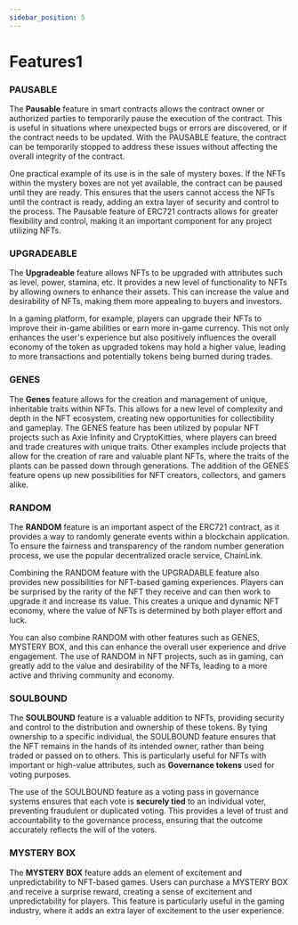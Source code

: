```yaml
---
sidebar_position: 5
---
```



# Features1

### PAUSABLE
The **Pausable** feature in smart contracts allows the contract owner or authorized parties to temporarily pause the execution of the contract. This is useful in situations where unexpected bugs or errors are discovered, or if the contract needs to be updated. With the PAUSABLE feature, the contract can be temporarily stopped to address these issues without affecting the overall integrity of the contract.

One practical example of its use is in the sale of mystery boxes. If the NFTs within the mystery boxes are not yet available, the contract can be paused until they are ready. This ensures that the users cannot access the NFTs until the contract is ready, adding an extra layer of security and control to the process. The Pausable feature of ERC721 contracts allows for greater flexibility and control, making it an important component for any project utilizing NFTs.

### UPGRADEABLE
The **Upgradeable** feature allows NFTs to be upgraded with attributes such as level, power, stamina, etc. It provides a new level of functionality to NFTs by allowing owners to enhance their assets. This can increase the value and desirability of NFTs, making them more appealing to buyers and investors.

In a gaming platform, for example, players can upgrade their NFTs to improve their in-game abilities or earn more in-game currency. This not only enhances the user's experience but also positively influences the overall economy of the token as upgraded tokens may hold a higher value, leading to more transactions and potentially tokens being burned during trades.

### GENES
The **Genes** feature allows for the creation and management of unique, inheritable traits within NFTs. This allows for a new level of complexity and depth in the NFT ecosystem, creating new opportunities for collectibility and gameplay. The GENES feature has been utilized by popular NFT projects such as Axie Infinity and CryptoKitties, where players can breed and trade creatures with unique traits. Other examples include projects that allow for the creation of rare and valuable plant NFTs, where the traits of the plants can be passed down through generations. The addition of the GENES feature opens up new possibilities for NFT creators, collectors, and gamers alike.

### RANDOM
The **RANDOM** feature is an important aspect of the ERC721 contract, as it provides a way to randomly generate events within a blockchain application. To ensure the fairness and transparency of the random number generation process, we use the popular decentralized oracle service, ChainLink.

Combining the RANDOM feature with the UPGRADABLE feature also provides new possibilities for NFT-based gaming experiences. Players can be surprised by the rarity of the NFT they receive and can then work to upgrade it and increase its value. This creates a unique and dynamic NFT economy, where the value of NFTs is determined by both player effort and luck.

You can also combine RANDOM with other features such as GENES, MYSTERY BOX, and this can enhance the overall user experience and drive engagement. The use of RANDOM in NFT projects, such as in gaming, can greatly add to the value and desirability of the NFTs, leading to a more active and thriving community and economy.


### SOULBOUND

The **SOULBOUND** feature is a valuable addition to NFTs, providing security and control to the distribution and ownership of these tokens. By tying ownership to a specific individual, the SOULBOUND feature ensures that the NFT remains in the hands of its intended owner, rather than being traded or passed on to others. This is particularly useful for NFTs with important or high-value attributes, such as **Governance tokens** used for voting purposes.

The use of the SOULBOUND feature as a voting pass in governance systems ensures that each vote is **securely tied** to an individual voter, preventing fraudulent or duplicated voting. This provides a level of trust and accountability to the governance process, ensuring that the outcome accurately reflects the will of the voters.


### MYSTERY BOX

The **MYSTERY BOX** feature adds an element of excitement and unpredictability to NFT-based games. Users can purchase a MYSTERY BOX and receive a surprise reward, creating a sense of excitement and unpredictability for players. This feature is particularly useful in the gaming industry, where it adds an extra layer of excitement to the user experience.